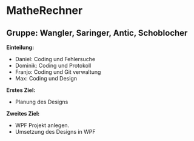 # MatheRechner
## Gruppe: Wangler, Saringer, Antic, Schoblocher

**Einteilung:**

* Daniel: Coding und Fehlersuche
* Dominik: Coding und Protokoll
* Franjo: Coding und Git verwaltung 
* Max: Coding und Design

**Erstes Ziel:**

* Planung des Designs

**Zweites Ziel:**

* WPF Projekt anlegen.
* Umsetzung des Designs in WPF
